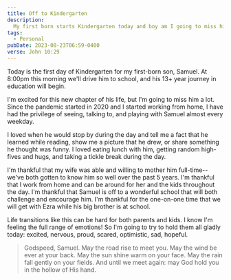 ```yaml
---
title: Off to Kindergarten
description:
  My first born starts Kindergarten today and boy am I going to miss him
tags:
  - Personal
pubDate: 2023-08-23T06:59-0400
verse: John 10:29
---
```


Today is the first day of Kindergarten for my first-born son, Samuel. At 8:00pm
this morning we'll drive him to school, and his 13+ year journey in education
will begin.

I'm excited for this new chapter of his life, but I'm going to miss him a lot.
Since the pandemic started in 2020 and I started working from home, I have had
the privilege of seeing, talking to, and playing with Samuel almost every
weekday.

I loved when he would stop by during the day and tell me a fact that he
learned while reading, show me a picture that he drew, or share something he
thought was funny. I loved eating lunch with him, getting random high-fives and
hugs, and taking a tickle break during the day.

I'm thankful that my wife was able and willing to mother him full-time--we've
both gotten to know him so well over the past 5 years. I'm thankful that I work
from home and can be around for her and the kids throughout the day. I'm
thankful that Samuel is off to a wonderful school that will both challenge and
encourage him. I'm thankful for the one-on-one time that we will get with Ezra
while his big brother is at school.

Life transitions like this can be hard for both parents and kids. I know I'm
feeling the full range of emotions! So I'm going to try to hold them all gladly
today: excited, nervous, proud, scared, optimistic, sad, hopeful.

> Godspeed, Samuel. May the road rise to meet you. May the wind be ever at your
> back. May the sun shine warm on your face. May the rain fall gently on your
> fields. And until we meet again: may God hold you in the hollow of His hand.
